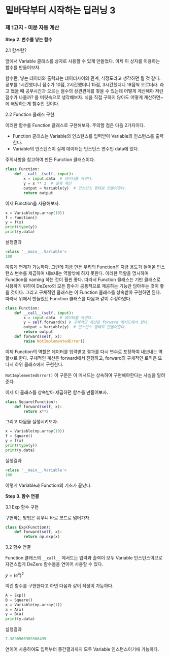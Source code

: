 # 밑바닥부터 시작하는 딥러닝 3

### 제 1고지 - 미분 자동 계산



**Step 2. 변수를 낳는 함수**

2.1 함수란?

앞에서 Variable 클래스를 상자로 사용할 수 있게 만들었다. 이제 이 상자를 이용하는 함수를 만들어보자.

함수란, 넣는 데이터와 출력되는 데이터사이의 관계, 식정도라고 생각하면 될 것 같다. 공부를 1시간했더니 점수가 10점, 2시간했더니 15점, 3시간했더니 18점씩 오르더라. 라고 했을 때 공부시간과 오르는 점수의 상관관계를 찾을 수 있는데 어떻게 계산해야 저런 점수가 나올까? 를 머릿속으로 생각해보자. 식을 직접 구하지 않아도 어떻게 계산하면~ 에 해당하는게 함수인 것이다.



2.2 Function 클래스 구현

이러한 함수를 Function 클래스로 구현해보자. 주의할 점은 다음 2가지이다.

- Function 클래스는 Variable의 인스턴스를 입력받아 Variable의 인스턴스를 출력한다.
- Variable의 인스턴스이 실제 데이터는 인스턴스 변수인 data에 있다.

주의사항을 참고하여 만든 Function 클래스이다.

```python
class Function:
    def __call__(self, input):
        x = input.data  # 데이터를 꺼낸다.
        y = x ** 2  # 실제 계산
        output = Variable(y)  # 인스턴스 형태로 만들어준다.
        return output
```

이제 Function을 사용해보자.

```python
x = Variable(np.array(10))
f = Function()
y = f(x)
print(type(y))
print(y.data)
```

실행결과

```python
<class '__main__.Variable'>
100
```

이렇게 연계가 가능하다. 그런데 지금 만든 우리의 Function은 지금 용도가 들어온 인스턴스 변수를 제곱하여 내보내는 역할밖에 하지 못한다. 이러한 역할을 명시하여 Function을 naming 하는 것이 훨씬 좋다. 따라서  Function 클래스는 기반 클래스로 사용하기 위하여 DeZero의 모든 함수가 공통적으로 제공하는 기능만 담아두는 것이 좋을 것이다. 그리고 구체적인 클래스는 이 Function 클래스를 상속받아 구현하면  된다. 따라서 위에서 만들었던 Function 클래스를 다음과 같이 수정하였다.

```python
class Function:
    def __call__(self, input):
        x = input.data  # 데이터를 꺼낸다.
        y = self.forward(x) # 구체적인 계산은 forward 메서드에서 한다.
        output = Variable(y)  # 인스턴스 형태로 만들어준다.
        return output
    def forward(self, x):
        raise NotImplementedError()
```

이제 Function의 역할은 데이터를 입력받고 결과를 다시 변수로 포장하여 내보내는 역할ㅇ르 한다. 구체적인 계산은 forward에서 진행하고, forward의 구체적인 로직은 또다시 하위 클래스에서 구현한다. 

`NotImplementedError()` 이 구문은 이 메서드는 상속하여 구현해야한다는 사실을 알려준다.

이제 이 클래스를 상속받아 제곱하던 함수를 만들어보자.

```python
class Square(Function):
    def forward(self, x):
        return x**2
```

그리고 다음을 실행시켜보자.

```python
x = Variable(np.array(10))
f = Square()
y = f(x)
print(type(y))
print(y.data)
```

실행결과

```python
<class '__main__.Variable'>
100
```

이렇게 Variable과 Function의 기초가 끝났다.



**Step 3. 함수 연결**

3.1 Exp 함수 구현

구현하는 방법은 쉬우니 바로 코드로 넘어가자.

```python
class Exp(Function):
    def forward(self, x):
        return np.exp(x)
```



3.2 함수 연결

Function 클래스의 `__call__` 메서드는 입력과 출력이 모두 Variable 인스턴스이므로 자연스럽게 DeZero 함수들을 연이어 사용할 수 있다.

$y = (e^x)^2$

이런 함수를 구현한다고 하면 다음과 같이 작성이 가능하다.

```python
A = Exp()
B = Square()
x = Variable(np.array(1))
a = A(x)
y = B(a)
print(y.data)
```

실행결과

```python
7.3890560989306495
```

연이어 사용하여도 입력부터 중간결과까지 모두 Variable 인스턴스이기에 가능하다.